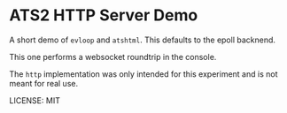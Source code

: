 # ATS2 HTTP Server Demo

A short demo of `evloop` and `atshtml`.  This defaults to the epoll
backnend.

This one performs a websocket roundtrip in the console.

The `http` implementation was only intended for this experiment
and is not meant for real use.

LICENSE: MIT
